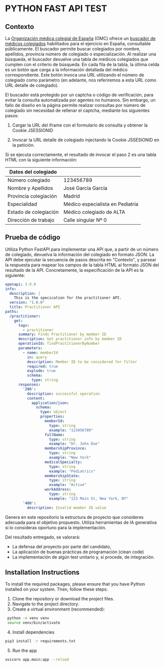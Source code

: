# PYTHON FAST API TEST

## Contexto
La [Organización médica colegial de España](https://www.cgcom.es/) (OMC) ofrece un [buscador de médicos colegiados](https://www.cgcom.es/servicios/consulta-publica-de-colegiados) habilitados para el ejercicio en España, consultable públicamente. El buscador permite buscar colegiados por nombre, apellidos, provincia número de colegiado o especialización. Al realizar una búsqueda, el buscador devuelve una tabla de médicos colegiados que cumplen con el criterio de búsqueda. En cada fila de la tabla, la última celda es un botón que carga a la información detallada del médico correspondiente. Este botón invoca una URL utilizando el número de colegiado como parámetro (en adelante, nos referiremos a esta URL como URL detalle de colegiado). 

 El buscador está protegido por un captcha o código de verificación, para evitar la consulta automatizada por agentes no humanos. Sin embargo, un fallo de diseño en la página permite realizar consultas por número de colegiado sin necesidad de rellenar el captcha, mediante los siguientes pasos:

1. Cargar la URL del iframe con el formulario de consulta y obtener la Cookie JSESSIONID

2. Invocar la URL detalle de colegiado injectando la Cookie JSSESIONID en la petición.

Si se ejecuta correctamente, el resultado de invocar el paso 2 es una tabla HTML con la siguiente información:

|Datos del colegiado||
|-----------------------|--------------------------------------------------------|
|Número colegiado	| 123456789 |
|Nombre y Apellidos	| José García García |
|Provincia colegiación |	Madrid |
|Especialidad |	Médico especialista en Pediatría  |
|Estado de colegiación |	Médico colegiado de ALTA |
|Dirección de trabajo |	Calle singular Nº 0 |

## Prueba de código

Utiliza Python FastAPI para implementar una API que, a partir de un número de colegiado, devuelva la información del colegiado en formato JSON. La API debe ejecutar la secuencia de pasos descrita en "Contexto", y parsear la respuesta para mapear los campos de la tabla HTML al formato JSON del resultado de la API. Concretamente, la especificación de la API es la siguiente:

```yaml
openapi: 3.0.0
info:
  description: |
    This is the specication for the practitioner API.
  version: "1.0.0"
  title: Practitioner API
paths:
  /practitioner:
    get:
      tags:
        - practitioner
      summary: Finds Practitioner by member ID
      description: Get practitioner info by member ID
      operationId: findPractitionerByNumber
      parameters:
        - name: memberId
          in: query
          description: Member ID to be considered for filter
          required: true
          explode: true
          schema:
            type: string
      responses:
        '200':
          description: successful operation
          content:
            application/json:
              schema:
                type: object
                properties:
                  memberId:
                    type: string
                    example: "123456789"
                  fullName:
                    type: string
                    example: "Dr. John Doe"
                  membershipProvince:
                    type: string
                    example: "New York"
                  medicalSpecialty:
                    type: string
                    example: "Pediatrics"
                  membershipState:
                    type: string
                    example: "Active"
                  workAddress:
                    type: string
                    example: "123 Main St, New York, NY"    
        '400':
          description: Invalid member ID value

```

Genera en este repositorio la estructura de proyecto que consideres adecuada para el objetivo propuesto. Utiliza herramientas de IA generativa si lo consideras oportuno para la implementación. 

Del resultado entregado, se valorará:

* La defensa del proyecto por parte del candidato,
* La aplicación de buenas prácticas de programación (clean code)
* La implementación de algún test unitario y, si procede, de integración.  

## Installation Instructions

To install the required packages, please ensure that you have Python installed on your system. Then, follow these steps:

1. Clone the repository or download the project files.
2. Navigate to the project directory.
3. Create a virtual environment (recommended):
  ```bash
   python -m venv venv
   source venv/bin/activate 
   ````
4. Install dependencies
  ```bash
  pip3 install -r requirements.txt
  ```
5. Run the app
  ```bash
  uvicorn app.main:app --reload
  ```